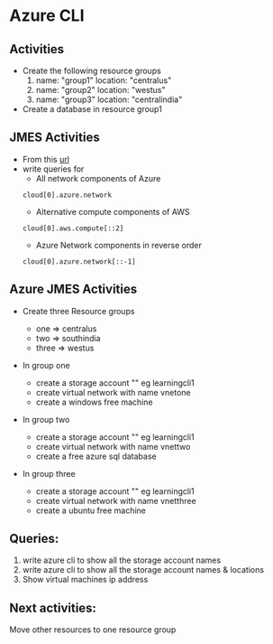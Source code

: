 # Azure CLI

## Activities
* Create the following resource groups
    1. name: "group1" location: "centralus"
    2. name: "group2" location: "westus"
    3. name: "group3" location: "centralindia"
* Create a database in resource group1

## JMES Activities
* From this [url](https://gist.github.com/shaikkhajaibrahim/1762f1bac72981bbef219f216726d661)
* write queries for 
    * All network components of Azure
    ```
    cloud[0].azure.network
    ```
    * Alternative compute components of AWS
    ```
    cloud[0].aws.compute[::2]
    ```
    * Azure Network components in reverse order
    ```
    cloud[0].azure.network[::-1]
    ```

## Azure JMES Activities
* Create three Resource groups
    * one  => centralus
    * two  => southindia
    * three => westus

* In group one
    * create a storage account "<uniquename>" eg learningcli1
    * create virtual network with name vnetone
    * create a windows free machine

* In group two
    * create a storage account "<uniquename>" eg learningcli1
    * create virtual network with name vnettwo
    * create a free azure sql database

* In group three
    * create a storage account "<uniquename>" eg learningcli1
    * create virtual network with name vnetthree
    * create a ubuntu free machine

## Queries:
1. write azure cli to show all the storage account names
2. write azure cli to show all the storage account names & locations
3. Show virtual machines ip address


## Next activities:
Move other resources to one resource group


















